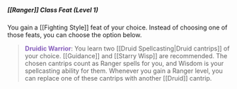 ##### [[Ranger]] Class Feat (Level 1)

You gain a [[Fighting Style]] feat of your choice. Instead of choosing one of those feats, you can choose the option below.

> **<span style="color:rgb(134, 93, 187)">Druidic Warrior</span>**: You learn two [[Druid Spellcasting|Druid cantrips]] of your choice. [[Guidance]] and [[Starry Wisp]] are recommended. The chosen cantrips count as Ranger spells for you, and Wisdom is your spellcasting ability for them. Whenever you gain a Ranger level, you can replace one of these cantrips with another [[Druid]] cantrip.
